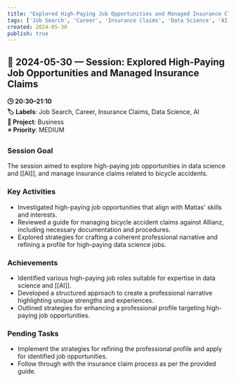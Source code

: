 ```yaml
---
title: "Explored High-Paying Job Opportunities and Managed Insurance Claims"
tags: ['Job Search', 'Career', 'Insurance Claims', 'Data Science', 'AI']
created: 2024-05-30
publish: true
---
```


## 📅 2024-05-30 — Session: Explored High-Paying Job Opportunities and Managed Insurance Claims

**🕒 20:30–21:10**  
**🏷️ Labels**: Job Search, Career, Insurance Claims, Data Science, AI  
**📂 Project**: Business  
**⭐ Priority**: MEDIUM  


### Session Goal
The session aimed to explore high-paying job opportunities in data science and [[AI]], and manage insurance claims related to bicycle accidents.

### Key Activities
- Investigated high-paying job opportunities that align with Matías' skills and interests.
- Reviewed a guide for managing bicycle accident claims against Allianz, including necessary documentation and procedures.
- Explored strategies for crafting a coherent professional narrative and refining a profile for high-paying data science jobs.

### Achievements
- Identified various high-paying job roles suitable for expertise in data science and [[AI]].
- Developed a structured approach to create a professional narrative highlighting unique strengths and experiences.
- Outlined strategies for enhancing a professional profile targeting high-paying job opportunities.

### Pending Tasks
- Implement the strategies for refining the professional profile and apply for identified job opportunities.
- Follow through with the insurance claim process as per the provided guide.
